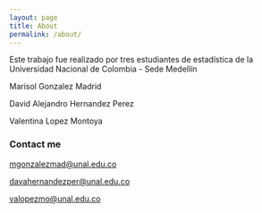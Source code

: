 ```yaml
---
layout: page
title: About
permalink: /about/
---
```


Este trabajo fue realizado por tres estudiantes de estadística de la Universidad Nacional de Colombia - Sede Medellín

Marisol Gonzalez Madrid

David Alejandro Hernandez Perez

Valentina Lopez Montoya

### Contact me

[mgonzalezmad@unal.edu.co](mgonzalezmad@unal.edu.co)

[davahernandezper@unal.edu.co](davahernandezper@unal.edu.co)

[valopezmo@unal.edu.co](valopezmo@unal.edu.co)
